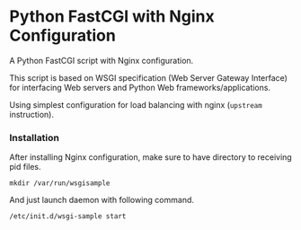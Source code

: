 Python FastCGI with Nginx Configuration
=======================================

A Python FastCGI script with Nginx configuration.

This script is based on WSGI specification (Web Server Gateway Interface) for interfacing Web servers and Python Web frameworks/applications.

Using simplest configuration for load balancing with nginx (``upstream`` instruction).

### Installation

After installing Nginx configuration, make sure to have directory to receiving pid files.

```
mkdir /var/run/wsgisample
```

And just launch daemon with following command.

```
/etc/init.d/wsgi-sample start
```
